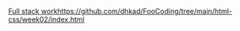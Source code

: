 
[Full stack work](https://github.com/dhkad/FooCoding/tree/main/html-css/week02)https://github.com/dhkad/FooCoding/tree/main/html-css/week02/index.html
